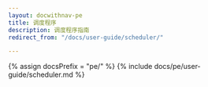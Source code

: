 ```yaml
---
layout: docwithnav-pe
title: 调度程序
description: 调度程序指南
redirect_from: "/docs/user-guide/scheduler/"

---
```


{% assign docsPrefix = "pe/" %}
{% include docs/pe/user-guide/scheduler.md %}